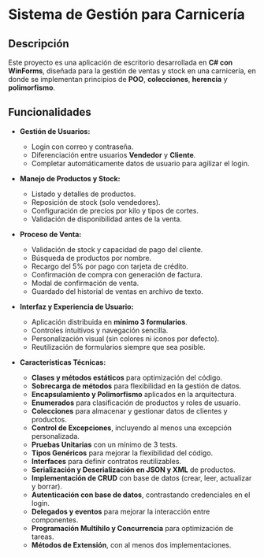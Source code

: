 # Sistema de Gestión para Carnicería

## Descripción
Este proyecto es una aplicación de escritorio desarrollada en **C# con WinForms**, diseñada para la gestión de ventas y stock en una carnicería, en donde se implementan principios de **POO**, **colecciones**, **herencia** y **polimorfismo**.

## Funcionalidades
- **Gestión de Usuarios:**
  - Login con correo y contraseña.
  - Diferenciación entre usuarios **Vendedor** y **Cliente**.
  - Completar automáticamente datos de usuario para agilizar el login.

- **Manejo de Productos y Stock:**
  - Listado y detalles de productos.
  - Reposición de stock (solo vendedores).
  - Configuración de precios por kilo y tipos de cortes.
  - Validación de disponibilidad antes de la venta.

- **Proceso de Venta:**
  - Validación de stock y capacidad de pago del cliente.
  - Búsqueda de productos por nombre.
  - Recargo del 5% por pago con tarjeta de crédito.
  - Confirmación de compra con generación de factura.
  - Modal de confirmación de venta.
  - Guardado del historial de ventas en archivo de texto.

- **Interfaz y Experiencia de Usuario:**
  - Aplicación distribuida en **mínimo 3 formularios**.
  - Controles intuitivos y navegación sencilla.
  - Personalización visual (sin colores ni iconos por defecto).
  - Reutilización de formularios siempre que sea posible.

- **Características Técnicas:**
  - **Clases y métodos estáticos** para optimización del código.
  - **Sobrecarga de métodos** para flexibilidad en la gestión de datos.
  - **Encapsulamiento y Polimorfismo** aplicados en la arquitectura.
  - **Enumerados** para clasificación de productos y roles de usuario.
  - **Colecciones** para almacenar y gestionar datos de clientes y productos.
  - **Control de Excepciones**, incluyendo al menos una excepción personalizada.
  - **Pruebas Unitarias** con un mínimo de 3 tests.
  - **Tipos Genéricos** para mejorar la flexibilidad del código.
  - **Interfaces** para definir contratos reutilizables.
  - **Serialización y Deserialización en JSON y XML** de productos.
  - **Implementación de CRUD** con base de datos (crear, leer, actualizar y borrar).
  - **Autenticación con base de datos**, contrastando credenciales en el login.
  - **Delegados y eventos** para mejorar la interacción entre componentes.
  - **Programación Multihilo y Concurrencia** para optimización de tareas.
  - **Métodos de Extensión**, con al menos dos implementaciones.

